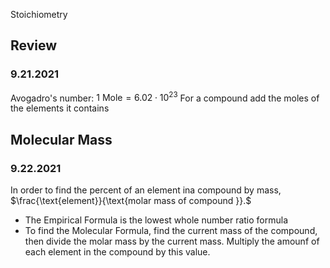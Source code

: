 Stoichiometry

## Review
### 9.21.2021
Avogadro's number: $1\text{ Mole} = 6.02 \cdot 10^{23}$
For a compound add the moles of the elements it contains


## Molecular Mass
### 9.22.2021
In order to find the percent of an element ina compound by mass, $\frac{\text{element}}{\text{molar mass of compound }}.$

- The Empirical Formula is the lowest whole number ratio formula
- To find the Molecular Formula, find the current mass of the compound, then divide the molar mass by the current mass. Multiply the amounf of each element in the compound by this value. 

